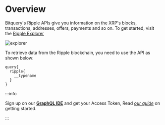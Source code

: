 # Overview

Bitquery's Ripple APIs give you information on the XRP's blocks, transactions, addresses, offers, payments and so on.
To get started, visit the [Ripple Explorer](https://explorer.bitquery.io/ripple)

![explorer](/img/ide/ripple.png)

To retrieve data from the Ripple blockchain, you need to use the API as shown below:

```
query{
  ripple{
    __typename
  }
}
```

:::info

Sign up on our **[GraphQL IDE](https://ide.bitquery.io/)** and get your Access Token, Read _[our guide](/docs/graphql-ide/how-to-start/)_ on getting started.

:::